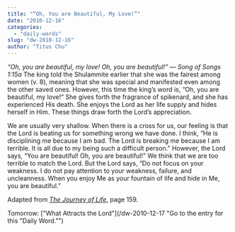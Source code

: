 ```yaml
---
title: "“Oh, You are Beautiful, My Love!”"
date: "2010-12-16"
categories: 
  - "daily-words"
slug: "dw-2010-12-16"
author: "Titus Chu"
---
```


_“Oh, you are beautiful, my love! Oh, you are beautiful!” — Song of Songs 1:15a_ The king told the Shulammite earlier that she was the fairest among women (v. 8), meaning that she was special and manifested even among the other saved ones. However, this time the king’s word is, “Oh, you are beautiful, my love!” She gives forth the fragrance of spikenard, and she has experienced His death. She enjoys the Lord as her life supply and hides herself in Him. These things draw forth the Lord’s appreciation.

We are usually very shallow. When there is a cross for us, our feeling is that the Lord is beating us for something wrong we have done. I think, “He is disciplining me because I am bad. The Lord is breaking me because I am terrible. It is all due to my being such a difficult person.” However, the Lord says, “You are beautiful! Oh, you are beautiful!” We think that we are too terrible to match the Lord. But the Lord says, “Do not focus on your weakness. I do not pay attention to your weakness, failure, and uncleanness. When you enjoy Me as your fountain of life and hide in Me, you are beautiful.”

Adapted from _[The Journey of Life,](/book-journey "Go to the listing for this book.")_ page 159.

Tomorrow: ["What Attracts the Lord"](/dw-2010-12-17 "Go to the entry for this "Daily Word."")
